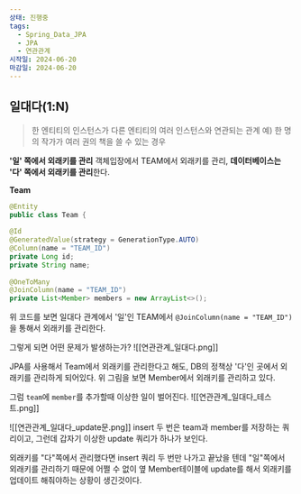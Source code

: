 ```yaml
---
상태: 진행중
tags:
  - Spring_Data_JPA
  - JPA
  - 연관관계
시작일: 2024-06-20
마감일: 2024-06-20
---
```


## 일대다(1:N)
> 한 엔티티의 인스턴스가 다른 엔티티의 여러 인스턴스와 연관되는 관계
> 예) 한 명의 작가가 여러 권의 책을 쓸 수 있는 경우


**'일' 쪽에서 외래키를 관리**
객체입장에서 TEAM에서 외래키를 관리, **데이터베이스는 '다' 쪽에서 외래키를 관리**한다.

**Team**
```java
@Entity  
public class Team {  
  
@Id  
@GeneratedValue(strategy = GenerationType.AUTO)  
@Column(name = "TEAM_ID")  
private Long id;  
private String name;  
  
@OneToMany  
@JoinColumn(name = "TEAM_ID")  
private List<Member> members = new ArrayList<>();
```

위 코드를 보면 일대다 관계에서 '일'인 TEAM에서 `@JoinColumn(name = "TEAM_ID")`을 통해서 외래키를 관리한다.

그렇게 되면 어떤 문제가 발생하는가?
![[연관관계_일대다.png]]

JPA를 사용해서 Team에서 외래키를 관리한다고 해도, DB의 정책상 '다'인 곳에서 외래키를 관리하게 되어있다. 위 그림을 보면 Member에서 외래키를 관리하고 있다.

그럼 `team`에 `member`를 추가할때 이상한 일이 벌어진다.
![[연관관계_일대다_테스트.png]]

![[연관관계_일대다_update문.png]]
insert 두 번은 team과 member를 저장하는 쿼리이고, 그런데 갑자기 이상한 update 쿼리가 하나가 보인다.

외래키를 "다"쪽에서 관리했다면 insert 쿼리 두 번만 나가고 끝났을 텐데 "일"쪽에서 외래키를 관리하기 때문에 어쩔 수 없이 옆 Member테이블에 update를 해서 외래키를 업데이트 해줘야하는 상황이 생긴것이다.

